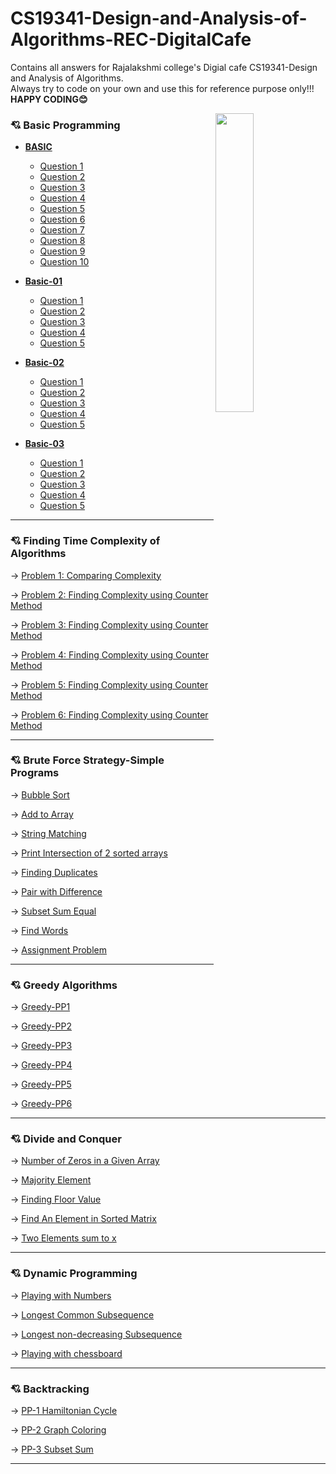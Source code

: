 # CS19341-Design-and-Analysis-of-Algorithms-REC-DigitalCafe
Contains all answers for Rajalakshmi college's Digial cafe CS19341-Design and Analysis of Algorithms.<br>
Always try to code on your own and use this for reference purpose only!!!<br>
**HAPPY CODING😊**

<img src="https://media0.giphy.com/media/zMukICnMEZmSf8zvXd/giphy.gif?cid=790b7611b53f6f1d38d0cc604cd45f03b7676322a5c6f38a&rid=giphy.gif&ct=g" align="right" width="35%" height="35%"></img>

### 💘 **Basic Programming**

- [**BASIC**](Basic-Programming/BASIC)

   - [Question 1](Basic-Programming/BASIC/1.c)
   - [Question 2](Basic-Programming/BASIC/2.c)
   - [Question 3](Basic-Programming/BASIC/3.c)
   - [Question 4](Basic-Programming/BASIC/4.c)
   - [Question 5](Basic-Programming/BASIC/5.c)
   - [Question 6](Basic-Programming/BASIC/6.c)
   - [Question 7](Basic-Programming/BASIC/7.c)
   - [Question 8](Basic-Programming/BASIC/8.c)
   - [Question 9](Basic-Programming/BASIC/9.c)
   - [Question 10](Basic-Programming/BASIC/10.c)

- [**Basic-01**](Basic-Programming/Basic-01)

   - [Question 1](Basic-Programming/Basic-01/1.c)
   - [Question 2](Basic-Programming/Basic-01/2.c)
   - [Question 3](Basic-Programming/Basic-01/3.c)
   - [Question 4](Basic-Programming/Basic-01/4.c)
   - [Question 5](Basic-Programming/Basic-01/5.c)
 
 - [**Basic-02**](Basic-Programming/Basic-02)

   - [Question 1](Basic-Programming/Basic-02/1.c)
   - [Question 2](Basic-Programming/Basic-02/2.c)
   - [Question 3](Basic-Programming/Basic-02/3.c)
   - [Question 4](Basic-Programming/Basic-02/4.c)
   - [Question 5](Basic-Programming/Basic-02/5.c)

- [**Basic-03**](Basic-Programming/Basic-03)

   - [Question 1](Basic-Programming/Basic-03/1.c)
   - [Question 2](Basic-Programming/Basic-03/2.c)
   - [Question 3](Basic-Programming/Basic-03/3.c)
   - [Question 4](Basic-Programming/Basic-03/4.c)
   - [Question 5](Basic-Programming/Basic-03/5.c)
  
<hr>

### 💘 **Finding Time Complexity of Algorithms**

→ [Problem 1: Comparing Complexity](https://github.com/santhosh-programmer/CS19341-Design-and-Analysis-of-Algorithms-REC-DigitalCafe/blob/main/Finding-Time-Complexity-of-Algorithms/Problem-1:Comparing_Complexity.c)

→ [Problem 2: Finding Complexity using Counter Method](https://github.com/santhosh-programmer/CS19341-Design-and-Analysis-of-Algorithms-REC-DigitalCafe/blob/main/Finding-Time-Complexity-of-Algorithms/Problem-2:Finding_Complexity_using_Counter_Method.c)

→ [Problem 3: Finding Complexity using Counter Method](https://github.com/santhosh-programmer/CS19341-Design-and-Analysis-of-Algorithms-REC-DigitalCafe/blob/main/Finding-Time-Complexity-of-Algorithms/Problem-3:Finding_Complexity_using_Counter_method.c)

→ [Problem 4: Finding Complexity using Counter Method](https://github.com/santhosh-programmer/CS19341-Design-and-Analysis-of-Algorithms-REC-DigitalCafe/blob/main/Finding-Time-Complexity-of-Algorithms/Problem-4:Finding_Complexity_using_Counter_method.c)

→ [Problem 5: Finding Complexity using Counter Method](https://github.com/santhosh-programmer/CS19341-Design-and-Analysis-of-Algorithms-REC-DigitalCafe/blob/main/Finding-Time-Complexity-of-Algorithms/Problem-5:Finding_Complexity_using_Counter_Method.c)

→ [Problem 6: Finding Complexity using Counter Method](https://github.com/santhosh-programmer/CS19341-Design-and-Analysis-of-Algorithms-REC-DigitalCafe/blob/main/Finding-Time-Complexity-of-Algorithms/Problem-6:Finding_Complexity_using_Counter_method.c)

<hr>

### 💘 **Brute Force Strategy-Simple Programs**

→ [Bubble Sort](https://github.com/santhosh-programmer/CS19341-Design-and-Analysis-of-Algorithms-REC-DigitalCafe/blob/main/Brute-Force-Strategy-Simple-Programs/Bubble_Sort.c)

→ [Add to Array](https://github.com/santhosh-programmer/CS19341-Design-and-Analysis-of-Algorithms-REC-DigitalCafe/blob/main/Brute-Force-Strategy-Simple-Programs/Add_to_Array.c)

→ [String Matching](https://github.com/santhosh-programmer/CS19341-Design-and-Analysis-of-Algorithms-REC-DigitalCafe/blob/main/Brute-Force-Strategy-Simple-Programs/String_Matching.c)

→ [Print Intersection of 2 sorted arrays](https://github.com/santhosh-programmer/CS19341-Design-and-Analysis-of-Algorithms-REC-DigitalCafe/blob/main/Brute-Force-Strategy-Simple-Programs/Print_Intersection_of_2_sorted_arrays.c)

→ [Finding Duplicates](https://github.com/santhosh-programmer/CS19341-Design-and-Analysis-of-Algorithms-REC-DigitalCafe/blob/main/Brute-Force-Strategy-Simple-Programs/Finding_Duplicates.c)

→ [Pair with Difference](https://github.com/santhosh-programmer/CS19341-Design-and-Analysis-of-Algorithms-REC-DigitalCafe/blob/main/Brute-Force-Strategy-Simple-Programs/Pair_with_Difference.c)

→ [Subset Sum Equal](https://github.com/santhosh-programmer/CS19341-Design-and-Analysis-of-Algorithms-REC-DigitalCafe/blob/main/Brute-Force-Strategy-Simple-Programs/Subset_Sum_Equal.c)

→ [Find Words](Brute-Force-Strategy-Simple-Programs/Find_Words.c)

→ [Assignment Problem](Brute-Force-Strategy-Simple-Programs/Assignment_Problem.c)

<hr>

### 💘 **Greedy Algorithms**

→ [Greedy-PP1](Greedy-Algorithms/Greedy-PP1.c)

→ [Greedy-PP2](Greedy-Algorithms/Greedy-PP2.c)

→ [Greedy-PP3](Greedy-Algorithms/Greedy-PP3.c)

→ [Greedy-PP4](Greedy-Algorithms/Greedy-PP4.c)

→ [Greedy-PP5](Greedy-Algorithms/Greedy-PP5.c)

→ [Greedy-PP6](Greedy-Algorithms/Greedy-PP6.c)

<hr>

### 💘 **Divide and Conquer**

→ [Number of Zeros in a Given Array](Divide-and-Conquer/Number_of_Zeros_in_a_Given_Array.c)

→ [Majority Element](Divide-and-Conquer/Majority_Element.c)

→ [Finding Floor Value](Divide-and-Conquer/Finding_Floor_Value.c)

→ [Find An Element in Sorted Matrix](Divide-and-Conquer/Find_An_Element_in_Sorted_Matrix.c)

→ [Two Elements sum to x](Divide-and-Conquer/Two_Elements_sum_to_x.c)

<hr>

### 💘 **Dynamic Programming**

→ [Playing with Numbers](Dynamic-Programming/Playing_with_Numbers.c)

→ [Longest Common Subsequence](Dynamic-Programming/Longest_Common_Subsequence.c)

→ [Longest non-decreasing Subsequence](Dynamic-Programming/Longest_non-decreasing_subsequence.c)

→ [Playing with chessboard](Dynamic-Programming/Playing_with_chessboard.c)

<hr>

### 💘 **Backtracking**

→ [PP-1 Hamiltonian Cycle](Backtracking/PP-1.c)

→ [PP-2 Graph Coloring](Backtracking/PP-2.c)

→ [PP-3 Subset Sum](Backtracking/PP-3.c)

 <hr>
